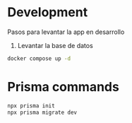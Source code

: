 # Development  
 
Pasos para levantar la app en desarrollo 
 
1. Levantar la base de datos 
```bash
docker compose up -d
``` 
 
  
# Prisma commands 
```bash
npx prisma init 
npx prisma migrate dev
```